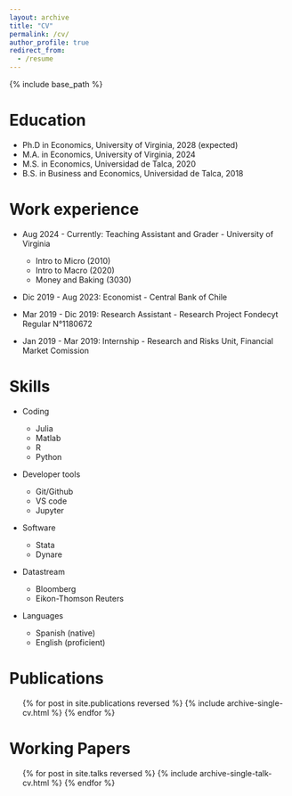 ```yaml
---
layout: archive
title: "CV"
permalink: /cv/
author_profile: true
redirect_from:
  - /resume
---
```


{% include base_path %}

Education
======
* Ph.D in Economics, University of Virginia, 2028 (expected)
* M.A. in Economics, University of Virginia, 2024
* M.S. in Economics, Universidad de Talca, 2020
* B.S. in Business and Economics, Universidad de Talca, 2018

Work experience
======
* Aug 2024 - Currently: Teaching Assistant and Grader - University of Virginia
  * Intro to Micro (2010)
  * Intro to Macro (2020)
  * Money and Baking (3030)

* Dic 2019 - Aug 2023: Economist - Central Bank of Chile

* Mar 2019 - Dic 2019: Research Assistant - Research Project Fondecyt Regular N°1180672

* Jan 2019 - Mar 2019: Internship - Research and Risks Unit, Financial Market Comission


Skills
======
* Coding
  * Julia
  * Matlab
  * R
  * Python

* Developer tools
  * Git/Github
  * VS code
  * Jupyter

* Software
  * Stata
  * Dynare

* Datastream
  * Bloomberg
  * Eikon-Thomson Reuters

* Languages
  * Spanish (native)
  * English (proficient)

Publications
======
  <ul>{% for post in site.publications reversed %}
    {% include archive-single-cv.html %}
  {% endfor %}</ul>
  
Working Papers
======
  <ul>{% for post in site.talks reversed %}
    {% include archive-single-talk-cv.html  %}
  {% endfor %}</ul>
  
<!-- Teaching
======
  <ul>{% for post in site.teaching reversed %}
    {% include archive-single-cv.html %}
  {% endfor %}</ul> -->
  
<!-- Service and leadership
======
* Currently signed in to 43 different slack teams -->
